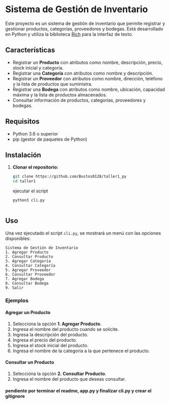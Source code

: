 # Sistema de Gestión de Inventario

Este proyecto es un sistema de gestión de inventario que permite registrar y gestionar productos, categorías, proveedores y bodegas. Está desarrollado en Python y utiliza la biblioteca [Rich](https://rich.readthedocs.io/en/stable/) para la interfaz de texto.

## Características

- Registrar un **Producto** con atributos como nombre, descripción, precio, stock inicial y categoría.
- Registrar una **Categoría** con atributos como nombre y descripción.
- Registrar un **Proveedor** con atributos como nombre, dirección, teléfono y la lista de productos que suministra.
- Registrar una **Bodega** con atributos como nombre, ubicación, capacidad máxima y la lista de productos almacenados.
- Consultar información de productos, categorías, proveedores y bodegas.

## Requisitos

- Python 3.6 o superior
- pip (gestor de paquetes de Python)

## Instalación

1. **Clonar el repositorio:**

   ```bash
   git clone https://github.com/Bustos0128/taller1_py
   cd taller1
   ```
   ejecutar el script 
   ```bash
   python3 cli.py
  
## Uso

Una vez ejecutado el script `cli.py`, se mostrará un menú con las opciones disponibles:

```plaintext
Sistema de Gestión de Inventario
1. Agregar Producto
2. Consultar Producto
3. Agregar Categoría
4. Consultar Categoría
5. Agregar Proveedor
6. Consultar Proveedor
7. Agregar Bodega
8. Consultar Bodega
9. Salir
```

### Ejemplos

#### Agregar un Producto

1. Selecciona la opción **1. Agregar Producto**.
2. Ingresa el nombre del producto cuando se solicite.
3. Ingresa la descripción del producto.
4. Ingresa el precio del producto.
5. Ingresa el stock inicial del producto.
6. Ingresa el nombre de la categoría a la que pertenece el producto.

#### Consultar un Producto

1. Selecciona la opción **2. Consultar Producto**.
2. Ingresa el nombre del producto que deseas consultar.

#### pendiente por terminar el readme, app.py y finalizar cli.py y crear el gitignore